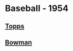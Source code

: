 # Baseball - 1954
## [Topps](/collection/Baseball/1954/Topps)
## [Bowman](/collection/Baseball/1954/Bowman)
